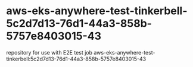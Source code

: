 # aws-eks-anywhere-test-tinkerbell-5c2d7d13-76d1-44a3-858b-5757e8403015-43
repository for use with E2E test job aws-eks-anywhere-test-tinkerbell:5c2d7d13-76d1-44a3-858b-5757e8403015-43
